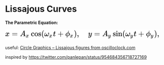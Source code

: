 # Lissajous Curves

**The Parametric Equation:**

![](./doc/equation.svg?sanitize=true)


useful: [Circle Graphics – Lissajous figures from oscilloclock.com](http://oscilloclock.com/archives/333)

inspired by https://twitter.com/panlepan/status/954684356718727169